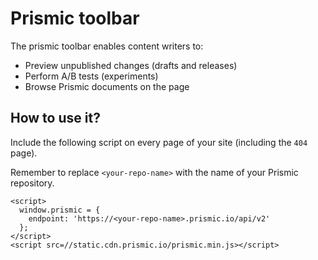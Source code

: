 # Prismic toolbar
The prismic toolbar enables content writers to:
 - Preview unpublished changes (drafts and releases)
 - Perform A/B tests (experiments)
 - Browse Prismic documents on the page

<!-- TODO add screenshots -->

## How to use it?
Include the following script on every page of your site (including the `404` page).

Remember to replace `<your-repo-name>` with the name of your Prismic repository.

```
<script>
  window.prismic = {
    endpoint: 'https://<your-repo-name>.prismic.io/api/v2'
  };
</script>
<script src=//static.cdn.prismic.io/prismic.min.js></script>
```
